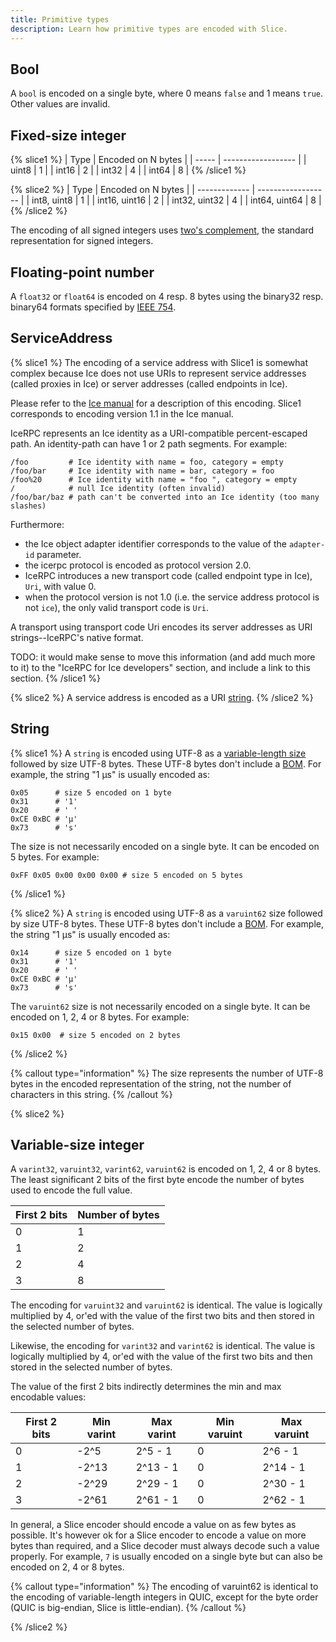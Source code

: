 ```yaml
---
title: Primitive types
description: Learn how primitive types are encoded with Slice.
---
```




## Bool

A `bool` is encoded on a single byte, where 0 means `false` and 1 means `true`. Other values are invalid.

## Fixed-size integer

{% slice1 %}
| Type  | Encoded on N bytes |
| ----- | ------------------ |
| uint8 | 1                  |
| int16 | 2                  |
| int32 | 4                  |
| int64 | 8                  |
{% /slice1 %}

{% slice2 %}
| Type          | Encoded on N bytes |
| ------------- | ------------------ |
| int8, uint8   | 1                  |
| int16, uint16 | 2                  |
| int32, uint32 | 4                  |
| int64, uint64 | 8                  |
{% /slice2 %}

The encoding of all signed integers uses [two's complement](https://en.wikipedia.org/wiki/Two%27s_complement), the
standard representation for signed integers.

## Floating-point number

A `float32` or `float64` is encoded on 4 resp. 8 bytes using the binary32 resp. binary64 formats specified by
[IEEE 754](https://en.wikipedia.org/wiki/IEEE_754).

## ServiceAddress

{% slice1 %}
The encoding of a service address with Slice1 is somewhat complex because Ice does not use URIs to represent service
addresses (called proxies in Ice) or server addresses (called endpoints in Ice).

Please refer to the
[Ice manual](https://doc.zeroc.com/ice/3.7/ice-protocol-and-encoding/ice-encoding/data-encoding-for-proxies) for a
description of this encoding. Slice1 corresponds to encoding version 1.1 in the Ice manual.

IceRPC represents an Ice identity as a URI-compatible percent-escaped path. An identity-path can have 1 or 2 path
segments. For example:
```
/foo         # Ice identity with name = foo, category = empty
/foo/bar     # Ice identity with name = bar, category = foo
/foo%20      # Ice identity with name = "foo ", category = empty
/            # null Ice identity (often invalid)
/foo/bar/baz # path can't be converted into an Ice identity (too many slashes)
```

Furthermore:
- the Ice object adapter identifier corresponds to the value of the `adapter-id` parameter.
- the icerpc protocol is encoded as protocol version 2.0.
- IceRPC introduces a new transport code (called endpoint type in Ice), `Uri`, with value 0.
- when the protocol version is not 1.0 (i.e. the service address protocol is not `ice`), the only valid transport code
is `Uri`.

A transport using transport code Uri encodes its server addresses as URI strings--IceRPC's native format.

TODO: it would make sense to move this information (and add much more to it) to the "IceRPC for Ice developers" section,
and include a link to this section.
{% /slice1 %}

{% slice2 %}
A service address is encoded as a URI [string](#String).
{% /slice2 %}

## String

{% slice1 %}
A `string` is encoded using UTF-8 as a [variable-length size](encoding-only-constructs#variable-length-size) followed
by size UTF-8 bytes. These UTF-8 bytes don't include a [BOM](https://en.wikipedia.org/wiki/Byte_order_mark). For
example, the string "1 μs" is usually encoded as:
```
0x05      # size 5 encoded on 1 byte
0x31      # '1'
0x20      # ' '
0xCE 0xBC # 'μ'
0x73      # 's'
```

The size is not necessarily encoded on a single byte. It can be encoded on 5 bytes. For example:
```
0xFF 0x05 0x00 0x00 0x00 # size 5 encoded on 5 bytes
```
{% /slice1 %}

{% slice2 %}
A `string` is encoded using UTF-8 as a `varuint62` size followed by size UTF-8 bytes. These UTF-8 bytes don't include
a [BOM](https://en.wikipedia.org/wiki/Byte_order_mark). For example, the string "1 μs" is usually encoded as:
```
0x14      # size 5 encoded on 1 byte
0x31      # '1'
0x20      # ' '
0xCE 0xBC # 'μ'
0x73      # 's'
```

The `varuint62` size is not necessarily encoded on a single byte. It can be encoded on 1, 2, 4 or 8 bytes. For example:
```
0x15 0x00  # size 5 encoded on 2 bytes
```
{% /slice2 %}

{% callout type="information" %}
The size represents the number of UTF-8 bytes in the encoded representation of the string, not the number of characters
in this string.
{% /callout %}

{% slice2 %}
## Variable-size integer

A `varint32`, `varuint32`, `varint62`, `varuint62` is encoded on 1, 2, 4 or 8 bytes. The least significant 2 bits of the
first byte encode the number of bytes used to encode the full value.

| First 2 bits | Number of bytes |
| ------------ | --------------- |
| 0            | 1               |
| 1            | 2               |
| 2            | 4               |
| 3            | 8               |

The encoding for `varuint32` and `varuint62` is identical. The value is logically multiplied by 4, or'ed with the value
of the first two bits and then stored in the selected number of bytes.

Likewise, the encoding for `varint32` and `varint62` is identical. The value is logically multiplied by 4, or'ed with
the value of the first two bits and then stored in the selected number of bytes.

The value of the first 2 bits indirectly determines the min and max encodable values:

| First 2 bits | Min varint | Max varint | Min varuint | Max varuint |
| ------------ | ---------- | ---------- | ----------- | ----------- |
| 0            | -2^5       | 2^5 - 1    | 0           | 2^6 - 1     |
| 1            | -2^13      | 2^13 - 1   | 0           | 2^14 - 1    |
| 2            | -2^29      | 2^29 - 1   | 0           | 2^30 - 1    |
| 3            | -2^61      | 2^61 - 1   | 0           | 2^62 - 1    |

In general, a Slice encoder should encode a value on as few bytes as possible. It's however ok for a Slice encoder to
encode a value on more bytes than required, and a Slice decoder must always decode such a value properly. For example,
`7` is usually encoded on a single byte but can also be encoded on 2, 4 or 8 bytes.

{% callout type="information" %}
The encoding of varuint62 is identical to the encoding of variable-length integers in QUIC, except for the byte order
(QUIC is big-endian, Slice is little-endian).
{% /callout %}

{% /slice2 %}

